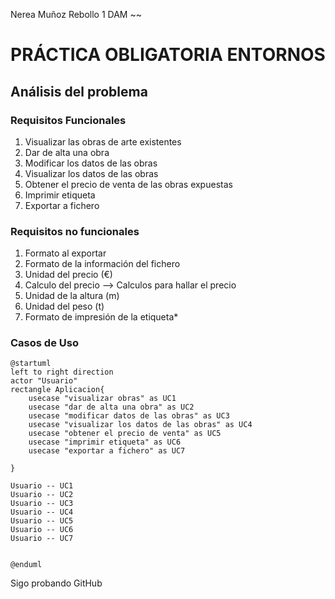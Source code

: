 Nerea Muñoz Rebollo 1 DAM
~~
# PRÁCTICA OBLIGATORIA ENTORNOS

## Análisis del problema

### Requisitos Funcionales

1. Visualizar las obras de arte existentes 
2. Dar de alta una obra
3. Modificar los datos de las obras
4. Visualizar los datos de las obras
5. Obtener el precio de venta de las obras expuestas
6. Imprimir etiqueta
7. Exportar a fichero

### Requisitos no funcionales

1. Formato al exportar
2. Formato de la información del fichero
3. Unidad del precio (€)
4. Calculo del precio --> Calculos para hallar el precio
5. Unidad de la altura (m)
6. Unidad del peso (t)
7. Formato de impresión de la etiqueta*


### Casos de Uso

```plantuml
@startuml
left to right direction
actor "Usuario" 
rectangle Aplicacion{
    usecase "visualizar obras" as UC1
    usecase "dar de alta una obra" as UC2
    usecase "modificar datos de las obras" as UC3
    usecase "visualizar los datos de las obras" as UC4
    usecase "obtener el precio de venta" as UC5
    usecase "imprimir etiqueta" as UC6
    usecase "exportar a fichero" as UC7

}

Usuario -- UC1
Usuario -- UC2
Usuario -- UC3
Usuario -- UC4
Usuario -- UC5
Usuario -- UC6
Usuario -- UC7


@enduml
```

Sigo probando GitHub
